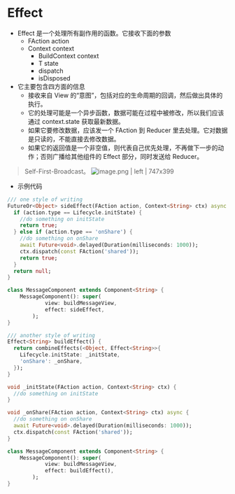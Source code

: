 # Effect

-   Effect 是一个处理所有副作用的函数。它接收下面的参数
    -   FAction action
    -   Context context
        -   BuildContext context
        -   T state
        -   dispatch
        -   isDisposed
-   它主要包含四方面的信息
    -   接收来自 View 的“意图”，包括对应的生命周期的回调，然后做出具体的执行。
    -   它的处理可能是一个异步函数，数据可能在过程中被修改，所以我们应该通过 context.state 获取最新数据。
    -   如果它要修改数据，应该发一个 FAction 到 Reducer 里去处理。它对数据是只读的，不能直接去修改数据。
    -   如果它的返回值是一个非空值，则代表自己优先处理，不再做下一步的动作；否则广播给其他组件的 Effect 部分，同时发送给 Reducer。

> Self-First-Broadcast。
> ![image.png | left | 747x399](https://cdn.nlark.com/lark/0/2018/png/82574/1545365233153-4c8105b4-050c-49e6-be02-dbf28a861caa.png)

-   示例代码

```dart
/// one style of writing
FutureOr<Object> sideEffect(FAction action, Context<String> ctx) async {
  if (action.type == Lifecycle.initState) {
    //do something on initState
    return true;
  } else if (action.type == 'onShare') {
    //do something on onShare
    await Future<void>.delayed(Duration(milliseconds: 1000));
    ctx.dispatch(const FAction('shared'));
    return true;
  }
  return null;
}

class MessageComponent extends Component<String> {
    MessageComponent(): super(
            view: buildMessageView,
            effect: sideEffect,
        );
}
```

```dart
/// another style of writing
Effect<String> buildEffect() {
  return combineEffects(<Object, Effect<String>>{
    Lifecycle.initState: _initState,
    'onShare': _onShare,
  });
}

void _initState(FAction action, Context<String> ctx) {
  //do something on initState
}

void _onShare(FAction action, Context<String> ctx) async {
  //do something on onShare
  await Future<void>.delayed(Duration(milliseconds: 1000));
  ctx.dispatch(const FAction('shared'));
}

class MessageComponent extends Component<String> {
    MessageComponent(): super(
            view: buildMessageView,
            effect: buildEffect(),
        );
}
```
